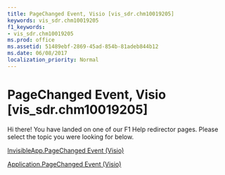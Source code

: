 ```yaml
---
title: PageChanged Event, Visio [vis_sdr.chm10019205]
keywords: vis_sdr.chm10019205
f1_keywords:
- vis_sdr.chm10019205
ms.prod: office
ms.assetid: 51489ebf-2869-45ad-854b-81adeb844b12
ms.date: 06/08/2017
localization_priority: Normal
---
```



# PageChanged Event, Visio [vis_sdr.chm10019205]

Hi there! You have landed on one of our F1 Help redirector pages. Please select the topic you were looking for below.

[InvisibleApp.PageChanged Event (Visio)](http://msdn.microsoft.com/library/e7cb83ea-ddca-1b4c-7f82-38d7385f9ed1%28Office.15%29.aspx)

[Application.PageChanged Event (Visio)](http://msdn.microsoft.com/library/bcb49753-6980-307f-362d-92cebe7bdf53%28Office.15%29.aspx)


